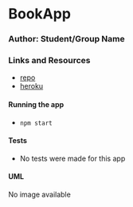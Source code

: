 # BookApp

### Author: Student/Group Name

### Links and Resources
* [repo](https://github.com/dukes-js-401/BookApp/edit/master/README.md)
* [heroku](https://fathomless-mountain-19771.herokuapp.com) 




#### Running the app
* `npm start`

  
#### Tests
* No tests were made for this app

#### UML
No image available

